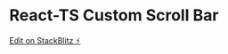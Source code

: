 # React-TS Custom Scroll Bar

[Edit on StackBlitz ⚡️](https://stackblitz.com/edit/react-ts-custom-scrollbar)
